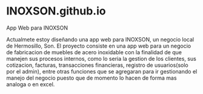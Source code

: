 # INOXSON.github.io
App Web para INOXSON

Actualmete estoy diseñando una app web para INOXSON, un negocio local de Hermosillo, Son. El proyecto consiste en una app web para un negocio de fabricacion de muebles de acero inoxidable con la finalidad de que manejen sus procesos internos, como lo seria la gestion de los clientes, sus cotizacion, facturas, transacciones financieras, registro de usuarios(solo por el admin), entre otras funciones que se agregaran para ir gestionando el manejo del negocio puesto que de momento lo hacen de forma mas analoga o en excel.
